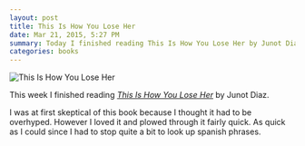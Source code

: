 ```yaml
---
layout: post
title: This Is How You Lose Her
date: Mar 21, 2015, 5:27 PM
summary: Today I finished reading This Is How You Lose Her by Junot Diaz
categories: books
---
```


![This Is How You Lose Her](http://austinmoody.org/i/melange_diaz_2015-03-22-172921.png)

This week I finished reading *[This Is How You Lose Her](http://en.wikipedia.org/wiki/This_Is_How_You_Lose_Her)* by Junot Diaz.

I was at first skeptical of this book because I thought it had to be overhyped.  However I loved it and plowed through it fairly quick.  As quick as I could since I had to stop quite a bit to look up spanish phrases.
